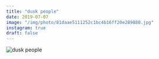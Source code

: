 ```yaml
---
title: "dusk people"
date: 2019-07-07
image: "/img/photo/81daae5111252c1bc4b16ff20e289880.jpg"
instagram: true
draft: false
---
```


![dusk people](/img/photo/81daae5111252c1bc4b16ff20e289880.jpg)
